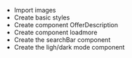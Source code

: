 - Import images
- Create basic styles
- Create component OfferDescription
- Create component loadmore
- Create the searchBar component
- Create the ligh/dark mode component
